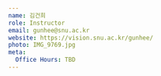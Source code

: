 ```yaml
---
name: 김건희
role: Instructor
email: gunhee@snu.ac.kr
website: https://vision.snu.ac.kr/gunhee/
photo: IMG_9769.jpg
meta:
  Office Hours: TBD
---
```


